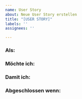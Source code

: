 ```yaml
---
name: User Story
about: Neue User Story erstellen
title: "[USER STORY]"
labels: ''
assignees: ''

---
```


### Als:
<!-- User, Admin, etc. -->

### Möchte ich:
<!-- Meine Decknamen ändern können -->

### Damit ich:
<!-- Meine Decks umbenennen kann falls ich bei der Erstellung einen Fehler gemacht habe -->

### Abgeschlossen wenn:
<!-- Issues verlinken -->
